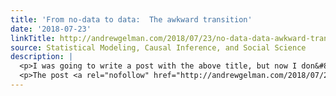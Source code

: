 ```yaml
---
title: 'From no-data to data:  The awkward transition'
date: '2018-07-23'
linkTitle: http://andrewgelman.com/2018/07/23/no-data-data-awkward-transition/
source: Statistical Modeling, Causal Inference, and Social Science
description: |
  <p>I was going to write a post with the above title, but now I don&#8217;t remember what I was going to say!</p>
  <p>The post <a rel="nofollow" href="http://andrewgelman.com/2018/07/23/no-data-data-awkward-transition/">From no-data to data:  The awkward transition</a> appeared first on <a rel="nofollow" href="http://andrewgelman.com">Statistical Modeling, Causal Inference, and Social Science</a>.</p>
---
```

